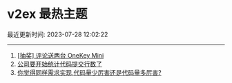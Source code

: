 # v2ex 最热主题

最近更新时间: 2023-07-28 12:02:22

--- 
1. [[抽奖] 评论送两台 OneKey Mini](https://www.v2ex.com/t/960398) 
2. [公司要开始统计代码提交行数了](https://www.v2ex.com/t/960400) 
3. [你觉得同样需求实现,代码量少厉害还是代码量多厉害?](https://www.v2ex.com/t/960424) 
